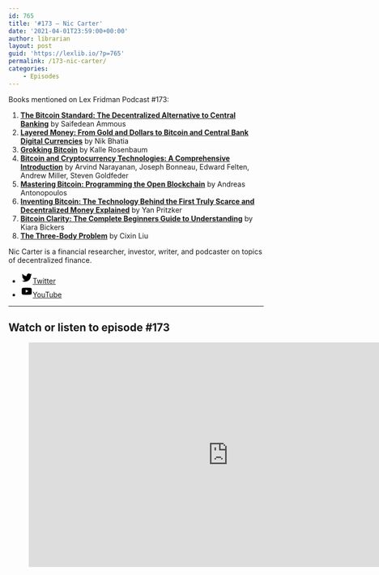 ```yaml
---
id: 765
title: '#173 – Nic Carter'
date: '2021-04-01T23:59:00+00:00'
author: librarian
layout: post
guid: 'https://lexlib.io/?p=765'
permalink: /173-nic-carter/
categories:
    - Episodes
---
```


Books mentioned on Lex Fridman Podcast #173:

1. **[The Bitcoin Standard: The Decentralized Alternative to Central Banking](https://amzn.to/3uOODzX)** by Saifedean Ammous
2. **[Layered Money: From Gold and Dollars to Bitcoin and Central Bank Digital Currencies](https://amzn.to/3FRuO19)** by Nik Bhatia
3. **[Grokking Bitcoin](https://amzn.to/3YtgnHG)** by Kalle Rosenbaum
4. **[Bitcoin and Cryptocurrency Technologies: A Comprehensive Introduction](https://amzn.to/3WlxKIJ)** by Arvind Narayanan, Joseph Bonneau, Edward Felten, Andrew Miller, Steven Goldfeder
5. **[Mastering Bitcoin: Programming the Open Blockchain](https://amzn.to/3iVNsvE)** by Andreas Antonopoulos
6. [**Inventing Bitcoin: The Technology Behind the First Truly Scarce and Decentralized Money Explained**](https://amzn.to/3htuqfP) by Yan Pritzker
7. **[Bitcoin Clarity: The Complete Beginners Guide to Understanding](https://amzn.to/3j88lnL)** by Kiara Bickers
8. [**The Three-Body Problem**](https://amzn.to/3BCNyig) by Cixin Liu

Nic Carter is a financial researcher, investor, writer, and podcaster on topics of decentralized finance.

- [<svg aria-hidden="true" focusable="false" height="24" version="1.1" viewbox="0 0 24 24" width="24" xmlns="http://www.w3.org/2000/svg"><path d="M22.23,5.924c-0.736,0.326-1.527,0.547-2.357,0.646c0.847-0.508,1.498-1.312,1.804-2.27 c-0.793,0.47-1.671,0.812-2.606,0.996C18.324,4.498,17.257,4,16.077,4c-2.266,0-4.103,1.837-4.103,4.103 c0,0.322,0.036,0.635,0.106,0.935C8.67,8.867,5.647,7.234,3.623,4.751C3.27,5.357,3.067,6.062,3.067,6.814 c0,1.424,0.724,2.679,1.825,3.415c-0.673-0.021-1.305-0.206-1.859-0.513c0,0.017,0,0.034,0,0.052c0,1.988,1.414,3.647,3.292,4.023 c-0.344,0.094-0.707,0.144-1.081,0.144c-0.264,0-0.521-0.026-0.772-0.074c0.522,1.63,2.038,2.816,3.833,2.85 c-1.404,1.1-3.174,1.756-5.096,1.756c-0.331,0-0.658-0.019-0.979-0.057c1.816,1.164,3.973,1.843,6.29,1.843 c7.547,0,11.675-6.252,11.675-11.675c0-0.178-0.004-0.355-0.012-0.531C20.985,7.47,21.68,6.747,22.23,5.924z"></path></svg><span class="wp-block-social-link-label screen-reader-text">Twitter</span>](https://twitter.com/nic__carter)
- [<svg aria-hidden="true" focusable="false" height="24" version="1.1" viewbox="0 0 24 24" width="24" xmlns="http://www.w3.org/2000/svg"><path d="M21.8,8.001c0,0-0.195-1.378-0.795-1.985c-0.76-0.797-1.613-0.801-2.004-0.847c-2.799-0.202-6.997-0.202-6.997-0.202 h-0.009c0,0-4.198,0-6.997,0.202C4.608,5.216,3.756,5.22,2.995,6.016C2.395,6.623,2.2,8.001,2.2,8.001S2,9.62,2,11.238v1.517 c0,1.618,0.2,3.237,0.2,3.237s0.195,1.378,0.795,1.985c0.761,0.797,1.76,0.771,2.205,0.855c1.6,0.153,6.8,0.201,6.8,0.201 s4.203-0.006,7.001-0.209c0.391-0.047,1.243-0.051,2.004-0.847c0.6-0.607,0.795-1.985,0.795-1.985s0.2-1.618,0.2-3.237v-1.517 C22,9.62,21.8,8.001,21.8,8.001z M9.935,14.594l-0.001-5.62l5.404,2.82L9.935,14.594z"></path></svg><span class="wp-block-social-link-label screen-reader-text">YouTube</span>](https://www.youtube.com/channel/UCXcIbLgRsBE7bvrSm0qwZAw)

- - - - - -

## Watch or listen to episode #173

<figure class="wp-block-embed is-type-video is-provider-youtube wp-block-embed-youtube wp-embed-aspect-16-9 wp-has-aspect-ratio"><div class="wp-block-embed__wrapper"><iframe allow="accelerometer; autoplay; clipboard-write; encrypted-media; gyroscope; picture-in-picture" allowfullscreen="" frameborder="0" height="443" loading="lazy" src="https://www.youtube.com/embed/mDyBbGCiBUU?feature=oembed" title="Nic Carter: Bitcoin Core Values, Layered Scaling, and Blocksize Debates | Lex Fridman Podcast #173" width="788"></iframe></div></figure>